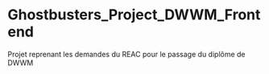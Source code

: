 # Ghostbusters_Project_DWWM_Frontend
Projet reprenant les demandes du REAC pour le passage du diplôme de DWWM
